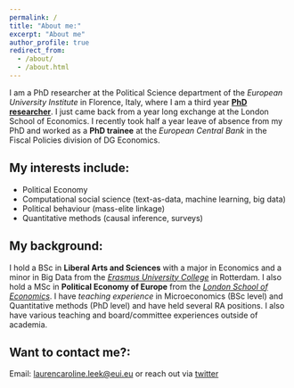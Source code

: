 ```yaml
---
permalink: /
title: "About me:"
excerpt: "About me"
author_profile: true
redirect_from: 
  - /about/
  - /about.html
---
```


 I am a PhD researcher at the Political Science department of the *European University Institute* in Florence, Italy, where I am a third year [**PhD researcher**](https://www.eui.eu/people?id=lauren-leek). I just came back from a year long exchange at the London School of Economics. I recently took half a year leave of absence from my PhD and worked as a **PhD trainee** at the *European Central Bank* in the Fiscal Policies division of DG Economics.

My interests include:
------
- Political Economy
- Computational social science (text-as-data, machine learning, big data)
- Political behaviour (mass-elite linkage)
- Quantitative methods (causal inference, surveys)

My background:
------
I hold a BSc in **Liberal Arts and Sciences** with a major in Economics and a minor in Big Data from the [*Erasmus University College*](https://www.eur.nl/en/euc) in Rotterdam. I also hold a MSc in **Political Economy of Europe** from the [*London School of Economics*](https://www.lse.ac.uk/european-institute). I have *teaching experience* in Microeconomics (BSc level) and Quantitative methods (PhD level) and have held several RA positions. I also have various teaching and board/committee experiences outside of academia. 

Want to contact me?:
------
Email: laurencaroline.leek@eui.eu
or reach out via [twitter](https://twitter.com/leek_lauren)

